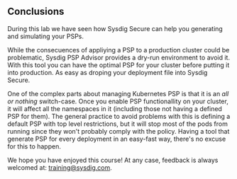 Conclusions
---

During this lab we have seen how Sysdig Secure can help you generating and simulating your PSPs.

While the consecuences of appliying a PSP to a production cluster could be problematic, Sysdig PSP Advisor provides a dry-run environment to avoid it. With this tool you can have the optimal PSP for your cluster before putting it into production. As easy as droping your deployment file into Sysdig Secure.

One of the complex parts about managing Kubernetes PSP is that it is an *all or nothing* switch-case. Once you enable PSP functionallity on your cluster, it will affect all the namespaces in it (including those not having a defined PSP for them). The general practice to avoid problems with this is defining a default PSP with top level restrictions, but it will stop most of the pods from running since they won't probably comply with the policy. Having a tool that generate PSP for every deployment in an easy-fast way, there's no excuse for this to happen.


We hope you have enjoyed this course! At any case, feedback is always welcomed at: [training@sysdig.com](training@sysdig.com).
